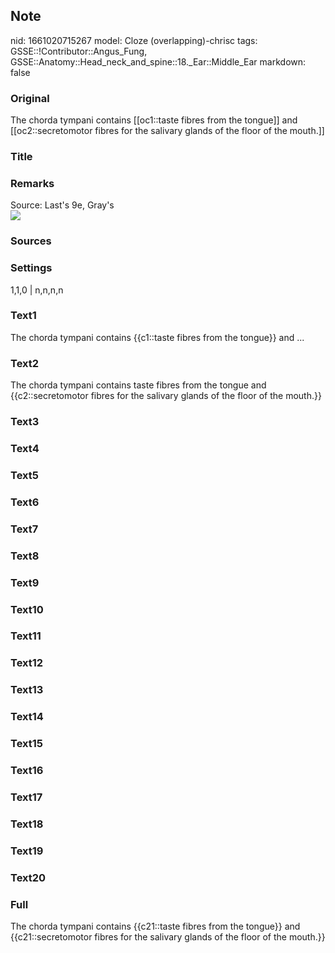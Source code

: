 ## Note
nid: 1661020715267
model: Cloze (overlapping)-chrisc
tags: GSSE::!Contributor::Angus_Fung, GSSE::Anatomy::Head_neck_and_spine::18._Ear::Middle_Ear
markdown: false

### Original
The chorda tympani contains [[oc1::taste fibres from the tongue]] and [[oc2::secretomotor fibres for the salivary glands of the floor of the mouth.]]

### Title


### Remarks
<div>
  <div>
    Source: Last's 9e, Gray's
  </div>
</div>
<div><img src=
"paste-fe3c7a9edf4a43887e479c8395c8b45dd1214e65.jpg"></div>

### Sources


### Settings
1,1,0 | n,n,n,n

### Text1
The chorda tympani contains {{c1::taste fibres from the tongue}} and ...

### Text2
The chorda tympani contains taste fibres from the tongue and {{c2::secretomotor fibres for the salivary glands of the floor of the mouth.}}

### Text3


### Text4


### Text5


### Text6


### Text7


### Text8


### Text9


### Text10


### Text11


### Text12


### Text13


### Text14


### Text15


### Text16


### Text17


### Text18


### Text19


### Text20


### Full
The chorda tympani contains {{c21::taste fibres from the tongue}} and {{c21::secretomotor fibres for the salivary glands of the floor of the mouth.}}
